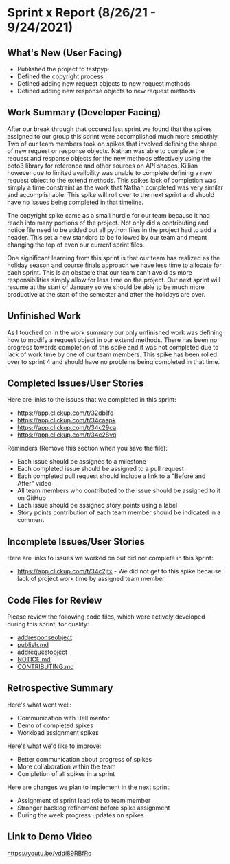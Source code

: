# Sprint x Report (8/26/21 - 9/24/2021)

## What's New (User Facing)
 * Published the project to testpypi
 * Defined the copyright process
 * Defined adding new request objects to new request methods
 * Defined adding new response objects to new request methods

## Work Summary (Developer Facing)
After our break through that occured last sprint we found that the spikes assigned to our group this sprint were accomplished much more smoothly. Two of our team members took on spikes that involved defining the shape of new request or response objects. Nathan was able to complete the request and response objects for the new methods effectively using the boto3 library for reference and other sources on API shapes. Killian however due to limited availbility was unable to complete defining a new request object to the extend methods. This spikes lack of completion was simply a time constraint as the work that Nathan completed was very similar and accomplishable. This spike will roll over to the next sprint and should have no issues being completed in that timeline.

The copyright spike came as a small hurdle for our team because it had reach into many portions of the project. Not only did a contributing and notice file need to be added but all python files in the project had to add a header. This set a new standard to be followed by our team and meant changing the top of even our current sprint files. 

One significant learning from this sprint is that our team has realized as the holiday season and course finals approach we have less time to allocate for each sprint. This is an obstacle that our team can't avoid as more responsibilities simply allow for less time on the project. Our next sprint will resume at the start of January so we should be able to be much more productive at the start of the semester and after the holidays are over. 

## Unfinished Work
As I touched on in the work summary our only unfinished work was defining how to modify a request object in our extend methods. There has been no progress towards completion of this spike and it was not completed due to lack of work time by one of our team members. This spike has been rolled over to sprint 4 and should have no problems being completed in that time. 
## Completed Issues/User Stories
Here are links to the issues that we completed in this sprint:

 * https://app.clickup.com/t/32db1fd
 * https://app.clickup.com/t/34caapk
 * https://app.clickup.com/t/34c29ca
 * https://app.clickup.com/t/34c28vq

 Reminders (Remove this section when you save the file):
  * Each issue should be assigned to a milestone
  * Each completed issue should be assigned to a pull request
  * Each completed pull request should include a link to a "Before and After" video
  * All team members who contributed to the issue should be assigned to it on GitHub
  * Each issue should be assigned story points using a label
  * Story points contribution of each team member should be indicated in a comment
 
 ## Incomplete Issues/User Stories
 Here are links to issues we worked on but did not complete in this sprint:
 
 * https://app.clickup.com/t/34c2jtx - We did not get to this spike because lack of project work time by assigned team member


## Code Files for Review
Please review the following code files, which were actively developed during this sprint, for quality:
 * [addresponseobject](https://github.com/EMCECS/objectscale-s3-client-python/tree/main/docs/addresponseobject)
 * [publish.md](https://github.com/EMCECS/objectscale-s3-client-python/blob/main/docs/publish.md)
 * [addrequestobject](https://github.com/EMCECS/objectscale-s3-client-python/tree/main/docs/addingrequestobject)
 * [NOTICE.md](https://github.com/EMCECS/objectscale-s3-client-python/blob/main/NOTICE.md)
 * [CONTRIBUTING.md](https://github.com/EMCECS/objectscale-s3-client-python/blob/main/CONTRIBUTING.md)
 
## Retrospective Summary
Here's what went well:
  * Communication with Dell mentor
  * Demo of completed spikes
  * Workload assignment spikes
 
Here's what we'd like to improve:
   * Better communication about progress of spikes
   * More collaboration within the team
   * Completion of all spikes in a sprint
  
Here are changes we plan to implement in the next sprint:
   * Assignment of sprint lead role to team member
   * Stronger backlog refinement before spike assignment
   * During the week progress updates on spikes

## Link to Demo Video
https://youtu.be/vddi89RBfRo